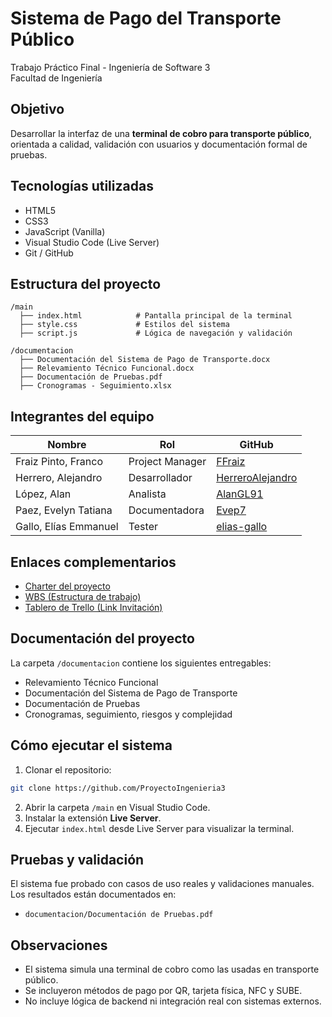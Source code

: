 # Sistema de Pago del Transporte Público

Trabajo Práctico Final - Ingeniería de Software 3  
Facultad de Ingeniería

## Objetivo

Desarrollar la interfaz de una **terminal de cobro para transporte público**, orientada a calidad, validación con usuarios y documentación formal de pruebas.

## Tecnologías utilizadas

- HTML5  
- CSS3  
- JavaScript (Vanilla)  
- Visual Studio Code (Live Server)  
- Git / GitHub  

## Estructura del proyecto

```
/main
  ├── index.html            # Pantalla principal de la terminal
  ├── style.css             # Estilos del sistema
  ├── script.js             # Lógica de navegación y validación

/documentacion
  ├── Documentación del Sistema de Pago de Transporte.docx
  ├── Relevamiento Técnico Funcional.docx
  ├── Documentación de Pruebas.pdf
  ├── Cronogramas - Seguimiento.xlsx
```

## Integrantes del equipo

| Nombre                     | Rol               | GitHub                                 |
|---------------------------|-------------------|----------------------------------------|
| Fraiz Pinto, Franco       | Project Manager    | [FFraiz](https://github.com/FFraiz)    |
| Herrero, Alejandro        | Desarrollador      | [HerreroAlejandro](https://github.com/HerreroAlejandro) |
| López, Alan               | Analista           | [AlanGL91](https://github.com/AlanGL91)|
| Paez, Evelyn Tatiana      | Documentadora      | [Evep7](https://github.com/Evep7)      |
| Gallo, Elías Emmanuel     | Tester             | [elias-gallo](https://github.com/elias-gallo) |

## Enlaces complementarios

- [Charter del proyecto](https://docs.google.com/document/d/18xsYqWKTOB3goMPmUV8r9PHNa04FtWqkaPLgAKxRUzI/edit?tab=t.0)  
- [WBS (Estructura de trabajo)](https://drive.google.com/file/d/1bbp48Ros1RCt0WY4gNzbn88Gl-0Nxu-q/view)  
- [Tablero de Trello (Link Invitación)](https://trello.com/invite/b/67eb28d242d67bf7c629025d/ATTI79e4087a06aee11280b5a33581c86e5590FB1357/ingenieria-de-software-3)  

## Documentación del proyecto

La carpeta `/documentacion` contiene los siguientes entregables:

- Relevamiento Técnico Funcional  
- Documentación del Sistema de Pago de Transporte  
- Documentación de Pruebas  
- Cronogramas, seguimiento, riesgos y complejidad 

## Cómo ejecutar el sistema

1. Clonar el repositorio:
```bash
git clone https://github.com/ProyectoIngenieria3
```

2. Abrir la carpeta `/main` en Visual Studio Code.  
3. Instalar la extensión **Live Server**.  
4. Ejecutar `index.html` desde Live Server para visualizar la terminal.

## Pruebas y validación

El sistema fue probado con casos de uso reales y validaciones manuales.  
Los resultados están documentados en:

- `documentacion/Documentación de Pruebas.pdf`

## Observaciones

- El sistema simula una terminal de cobro como las usadas en transporte público.  
- Se incluyeron métodos de pago por QR, tarjeta física, NFC y SUBE.  
- No incluye lógica de backend ni integración real con sistemas externos.
